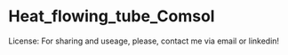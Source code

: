 # Heat_flowing_tube_Comsol

License: For sharing and useage, please, contact me via email or linkedin!
